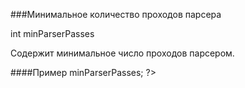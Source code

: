 ###Минимальное количество проходов парсера

int minParserPasses

Содержит минимальное число проходов парсером.

####Пример
    <?php  echo $modx->minParserPasses;  ?>